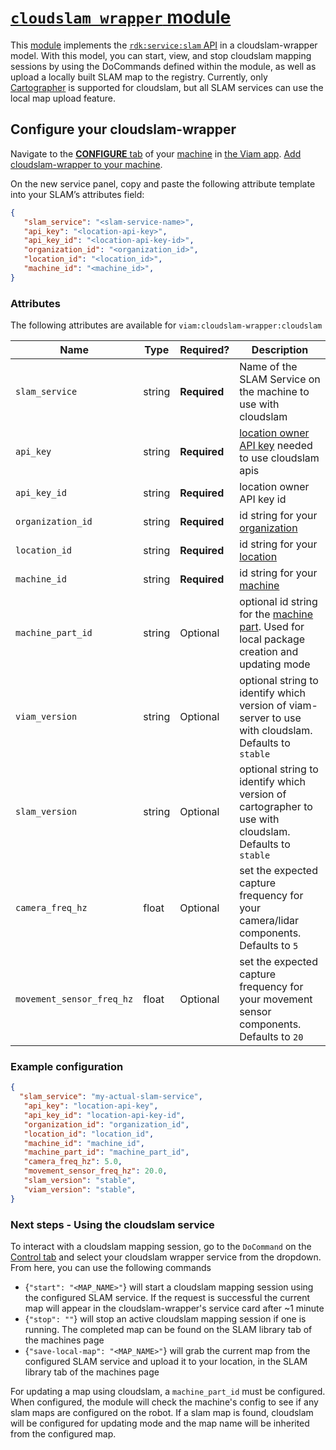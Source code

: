 # [`cloudslam wrapper` module](https://github.com/viam-modules/cloudslam-wrapper)

This [module](https://docs.viam.com/registry/#modular-resources) implements the [`rdk:service:slam` API](https://docs.viam.com/services/slam/) in a cloudslam-wrapper model.
With this model, you can start, view, and stop cloudslam mapping sessions by using the DoCommands defined within the module, as well as upload a locally built SLAM map to the registry.
Currently, only [Cartographer](https://docs.viam.com/services/slam/cartographer/) is supported for cloudslam, but all SLAM services can use the local map upload feature.

## Configure your cloudslam-wrapper

Navigate to the [**CONFIGURE** tab](https://docs.viam.com/configure/) of your [machine](https://docs.viam.com/fleet/machines/) in [the Viam app](https://app.viam.com/).
[Add cloudslam-wrapper to your machine](https://docs.viam.com/configure/#services).

On the new service panel, copy and paste the following attribute template into your SLAM’s attributes field:

```json
{
   "slam_service": "<slam-service-name>",
   "api_key": "<location-api-key>",
   "api_key_id": "<location-api-key-id>",
   "organization_id": "<organization_id>",
   "location_id": "<location_id>",
   "machine_id": "<machine_id>",
}
```

### Attributes

The following attributes are available for `viam:cloudslam-wrapper:cloudslam`

| Name    | Type   | Required?    | Description |
| ------- | ------ | ------------ | ----------- |
| `slam_service` | string | **Required** | Name of the SLAM Service on the machine to use with cloudslam        |
| `api_key` | string | **Required**     | [location owner API key](https://docs.viam.com/cloud/rbac/#add-an-api-key) needed to use cloudslam apis        |
| `api_key_id` | string | **Required**     | location owner API key id        |
| `organization_id` | string | **Required**     | id string for your [organization](https://docs.viam.com/cloud/organizations/)        |
| `location_id` | string | **Required**     | id string for your [location](https://docs.viam.com/cloud/locations/)        |
| `machine_id` | string | **Required**     | id string for your [machine](https://docs.viam.com/appendix/apis/fleet/#find-machine-id)        |
| `machine_part_id` | string | Optional     | optional id string for the [machine part](https://docs.viam.com/appendix/apis/fleet/#find-machine-id). Used for local package creation and updating mode       |
| `viam_version` | string | Optional     | optional string to identify which version of viam-server to use with cloudslam. Defaults to `stable`        |
| `slam_version` | string | Optional     | optional string to identify which version of cartographer to use with cloudslam. Defaults to `stable`         |
| `camera_freq_hz` | float | Optional     | set the expected capture frequency for your camera/lidar components. Defaults to `5`        |
| `movement_sensor_freq_hz` | float | Optional     | set the expected capture frequency for your movement sensor components. Defaults to `20`        |

### Example configuration

```json
{
  "slam_service": "my-actual-slam-service",
   "api_key": "location-api-key",
   "api_key_id": "location-api-key-id",
   "organization_id": "organization_id",
   "location_id": "location_id",
   "machine_id": "machine_id",
   "machine_part_id": "machine_part_id", 
   "camera_freq_hz": 5.0,
   "movement_sensor_freq_hz": 20.0, 
   "slam_version": "stable", 
   "viam_version": "stable", 
}
```

### Next steps - Using the cloudslam service
To interact with a cloudslam mapping session, go to the `DoCommand` on the [Control tab](https://docs.viam.com/cloud/machines/#control) and select your cloudslam wrapper service from the dropdown. From here, you can use the following commands
- {`"start": "<MAP_NAME>"`} will start a cloudslam mapping session using the configured SLAM service. If the request is successful the current map will appear in the cloudslam-wrapper's service card after ~1 minute
- {`"stop": ""`} will stop an active cloudslam mapping session if one is running. The completed map can be found on the SLAM library tab of the machines page
- {`"save-local-map": "<MAP_NAME>"`} will grab the current map from the configured SLAM service and upload it to your location, in the SLAM library tab of the machines page

For updating a map using cloudslam, a `machine_part_id` must be configured. When configured, the module will check the machine's config to see if any slam maps are configured on the robot. If a slam map is found, cloudslam will be configured for updating mode and the map name will be inherited from the configured map.
